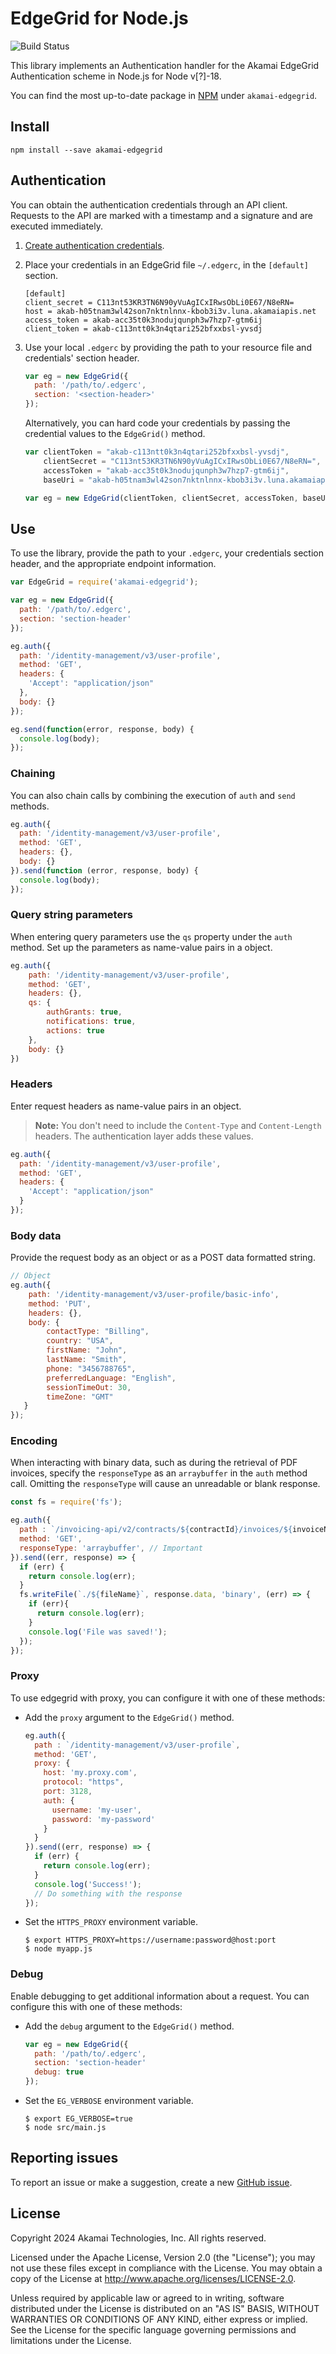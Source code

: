 # EdgeGrid for Node.js

![Build Status](https://github.com/akamai/AkamaiOPEN-edgegrid-node/actions/workflows/test.yml/badge.svg)

This library implements an Authentication handler for the Akamai EdgeGrid Authentication scheme in Node.js for Node v[?]-18.

You can find the most up-to-date package in [NPM](https://www.npmjs.com/package/akamai-edgegrid) under `akamai-edgegrid`.

## Install

`npm install --save akamai-edgegrid`

## Authentication

You can obtain the authentication credentials through an API client. Requests to the API are marked with a timestamp and a signature and are executed immediately.

1. [Create authentication credentials](https://techdocs.akamai.com/developer/docs/set-up-authentication-credentials).

2. Place your credentials in an EdgeGrid file `~/.edgerc`, in the `[default]` section.

    ```
    [default]
    client_secret = C113nt53KR3TN6N90yVuAgICxIRwsObLi0E67/N8eRN=
    host = akab-h05tnam3wl42son7nktnlnnx-kbob3i3v.luna.akamaiapis.net
    access_token = akab-acc35t0k3nodujqunph3w7hzp7-gtm6ij
    client_token = akab-c113ntt0k3n4qtari252bfxxbsl-yvsdj
    ```

3. Use your local `.edgerc` by providing the path to your resource file and credentials' section header.

    ```javascript
    var eg = new EdgeGrid({
      path: '/path/to/.edgerc',
      section: '<section-header>'
    });
    ```

    Alternatively, you can hard code your credentials by passing the credential values to the `EdgeGrid()` method.

    ```javascript
    var clientToken = "akab-c113ntt0k3n4qtari252bfxxbsl-yvsdj",
        clientSecret = "C113nt53KR3TN6N90yVuAgICxIRwsObLi0E67/N8eRN=",
        accessToken = "akab-acc35t0k3nodujqunph3w7hzp7-gtm6ij",
        baseUri = "akab-h05tnam3wl42son7nktnlnnx-kbob3i3v.luna.akamaiapis.net";

    var eg = new EdgeGrid(clientToken, clientSecret, accessToken, baseUri);
    ```

## Use

To use the library, provide the path to your `.edgerc`, your credentials section header, and the appropriate endpoint information.

```javascript
var EdgeGrid = require('akamai-edgegrid');

var eg = new EdgeGrid({
  path: '/path/to/.edgerc',
  section: 'section-header'
});

eg.auth({
  path: '/identity-management/v3/user-profile',
  method: 'GET',
  headers: {
    'Accept': "application/json"
  },
  body: {}
});

eg.send(function(error, response, body) {
  console.log(body);
});
```

### Chaining

You can also chain calls by combining the execution of `auth` and `send` methods.

```javascript
eg.auth({
  path: '/identity-management/v3/user-profile',
  method: 'GET',
  headers: {},
  body: {}
}).send(function (error, response, body) {
  console.log(body);
});
```

### Query string parameters

When entering query parameters use the `qs` property under the `auth` method. Set up the parameters as name-value pairs in a object.

```javascript
eg.auth({
    path: '/identity-management/v3/user-profile',
    method: 'GET',
    headers: {},
    qs: {
        authGrants: true,
        notifications: true,
        actions: true
    },
    body: {}
})
```

### Headers

Enter request headers as name-value pairs in an object.

> **Note:** You don't need to include the `Content-Type` and `Content-Length` headers. The authentication layer adds these values.

```javascript
eg.auth({
  path: '/identity-management/v3/user-profile',
  method: 'GET',
  headers: {
    'Accept': "application/json"
  }
});
```

### Body data

Provide the request body as an object or as a POST data formatted string.

```javascript
// Object
eg.auth({
    path: '/identity-management/v3/user-profile/basic-info',
    method: 'PUT',
    headers: {},
    body: {
        contactType: "Billing",
        country: "USA",
        firstName: "John",
        lastName: "Smith",
        phone: "3456788765",
        preferredLanguage: "English",
        sessionTimeOut: 30,
        timeZone: "GMT"
   }
});
```

### Encoding

When interacting with binary data, such as during the retrieval of PDF invoices, specify the `responseType` as an `arraybuffer` in the `auth` method call. Omitting the `responseType` will cause an unreadable or blank response.

```javascript
const fs = require('fs');

eg.auth({
  path : `/invoicing-api/v2/contracts/${contractId}/invoices/${invoiceNumber}/files/${fileName}`,
  method: 'GET',
  responseType: 'arraybuffer', // Important
}).send((err, response) => {
  if (err) {
    return console.log(err);
  }
  fs.writeFile(`./${fileName}`, response.data, 'binary', (err) => {
    if (err){
      return console.log(err);
    }
    console.log('File was saved!');
  });
});
```

### Proxy

To use edgegrid with proxy, you can configure it with one of these methods:

- Add the `proxy` argument to the `EdgeGrid()` method.

  ```javascript
  eg.auth({
    path : `/identity-management/v3/user-profile`,
    method: 'GET',
    proxy: {
      host: 'my.proxy.com',
      protocol: "https",
      port: 3128,
      auth: {
        username: 'my-user',
        password: 'my-password'
      }
    }
  }).send((err, response) => {
    if (err) {
      return console.log(err);
    }
    console.log('Success!');
    // Do something with the response
  });
  ```

- Set the `HTTPS_PROXY` environment variable.

  ```shell
  $ export HTTPS_PROXY=https://username:password@host:port
  $ node myapp.js
  ```

### Debug

Enable debugging to get additional information about a request. You can configure this with one of these methods:

- Add the `debug` argument to the `EdgeGrid()` method.

  ```javascript
  var eg = new EdgeGrid({
    path: '/path/to/.edgerc',
    section: 'section-header'
    debug: true
  });
  ```

- Set the `EG_VERBOSE` environment variable.

  ```shell
  $ export EG_VERBOSE=true
  $ node src/main.js
  ```



## Reporting issues

To report an issue or make a suggestion, create a new [GitHub issue](https://github.com/akamai/AkamaiOPEN-edgegrid-node/issues).

## License

Copyright 2024 Akamai Technologies, Inc. All rights reserved.

Licensed under the Apache License, Version 2.0 (the "License"); you may not use these files except in compliance with the License. You may obtain a copy of the License at http://www.apache.org/licenses/LICENSE-2.0.

Unless required by applicable law or agreed to in writing, software distributed under the License is distributed on an "AS IS" BASIS, WITHOUT WARRANTIES OR CONDITIONS OF ANY KIND, either express or implied. See the License for the specific language governing permissions and limitations under the License.
